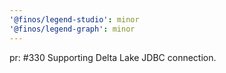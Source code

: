 ```yaml
---
'@finos/legend-studio': minor
'@finos/legend-graph': minor
---
```


pr: #330
Supporting Delta Lake JDBC connection.
